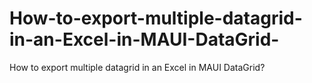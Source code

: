 # How-to-export-multiple-datagrid-in-an-Excel-in-MAUI-DataGrid-
How to export multiple datagrid in an Excel in MAUI DataGrid?

